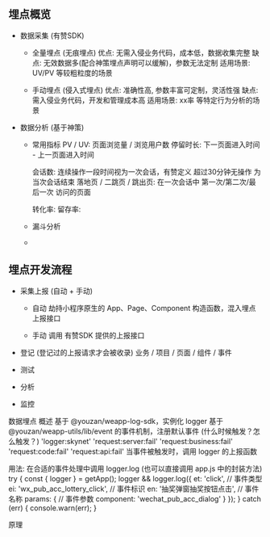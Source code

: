 ## 埋点概览
  - 数据采集 (有赞SDK)
    - 全量埋点 (无痕埋点)
      优点: 无需入侵业务代码，成本低，数据收集完整
      缺点: 无效数据多(配合神策埋点声明可以缓解)，参数无法定制
      适用场景: UV/PV 等较粗粒度的场景

    - 手动埋点 (侵入式埋点)
      优点: 准确性高, 参数丰富可定制，灵活性强
      缺点: 需入侵业务代码，开发和管理成本高
      适用场景: xx率 等特定行为分析的场景

  - 数据分析 (基于神策)
    - 常用指标
      PV / UV: 页面浏览量 / 浏览用户数
      停留时长: 下一页面进入时间 - 上一页面进入时间

      会话数: 连续操作一段时间视为一次会话，有赞定义 超过30分钟无操作 为当次会话结束
      落地页 / 二跳页 / 跳出页: 在一次会话中 第一次/第二次/最后一次 访问的页面

      转化率: 
      留存率:
      
    - 漏斗分析
    - 

## 埋点开发流程
  - 采集上报 (自动 + 手动)
    - 自动
      劫持小程序原生的 App、Page、Component 构造函数，混入埋点上报接口

    - 手动
      调用 有赞SDK 提供的上报接口

  - 登记 (登记过的上报请求才会被收录)
    业务 / 项目 / 页面 / 组件 / 事件 

  - 测试

  - 分析

  - 监控

  
数据埋点
  概述
    基于 @youzan/weapp-log-sdk，实例化 logger
    基于 @youzan/weapp-utils/lib/event 的事件机制，注册默认事件 (什么时候触发？怎么触发？)
      'logger:skynet'
      'request:server:fail'
      'request:business:fail'
      'request:code:fail'
      'request:api:fail'
    当事件被触发时，调用 logger 的上报函数

  用法: 在合适的事件处理中调用 logger.log (也可以直接调用 app.js 中的封装方法)
    try {
      const { logger } = getApp();
      logger && logger.log({
        et: 'click',                    // 事件类型
        ei: 'wx_pub_acc_lottery_click', // 事件标识
        en: '抽奖弹窗抽奖按钮点击',        // 事件名称
        params: {                       // 事件参数
          component: 'wechat_pub_acc_dialog'
        }
      });
    } catch (err) {
      console.warn(err);
    }

  原理